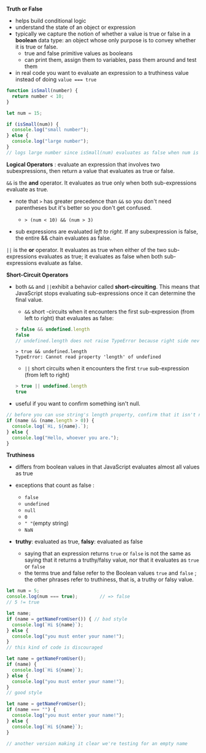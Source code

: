 **Truth or False**

- helps build conditional logic
- understand the state of an object or expression
- typically we capture the notion of whether a value is true or false in a **boolean** data type: an object whose only purpose is to convey whether it is true or false. 
  - true and false primitive values as booleans
  - can print them, assign them to variables, pass them around and test them 
- in real code you want to evaluate an expression to a truthiness value instead of doing `value === true`

```js
function isSmall(number) {
  return number < 10;
}

let num = 15;

if (isSmall(num)) {
  console.log("small number");
} else {
  console.log("large number");
}
// logs large number since isSmall(num) evaluates as false when num is greater or equal to 10. 
```

**Logical Operators** : evaluate an expression that involves two subexpressions, then return a value that evaluates as true or false. 

`&&` is the **and** operator. It evaluates as true only when both sub-expressions evaluate as true. 

- note that `>` has greater precedence than `&&` so you don't need parentheses but it's better so you don't get confused. 
  - `> (num < 10) && (num > 3)`

- sub expressions are evaluated *left to right.* If any subexpression is false, the entire && chain evaluates as false. 

`||` is the **or** operator. It evaluates as true when either of the two sub-expressions evaluates as true; it evaluates as false when both sub-expressions evaluate as false. 

**Short-Circuit Operators**

- both `&&` and `||`exhibit a behavior called **short-circuiting**. This means that JavaScript stops evaluating sub-expressions once it can determine the final value. 

  - `&&` short -circuits when it encounters the first sub-expression (from left to right) that evaluates as false:

  ```node.js
  > false && undefined.length
  false
  // undefined.length does not raise TypeError because right side never executes. 
  ```

  ```node
  > true && undefined.length
  TypeError: Cannot read property 'length' of undefined
  ```

  - `||` short circuits when it encounters the first `true` sub-expression (from left to right)

  ```node.js
  > true || undefined.length
  true
  ```

- useful if you want to confirm something isn't null. 

```js
// before you can use string's length property, confirm that it isn't null. 
if (name && (name.length > 0)) {
  console.log(`Hi, ${name}.`);
} else {
  console.log("Hello, whoever you are.");
}
```

**Truthiness** 

- differs from boolean values in that JavaScript evaluates almost all values as true
- exceptions that count as false : 
  - `false`
  - `undefined`
  - `null`
  - `0`
  - `" "`(empty string) 
  - `NaN`

- **truthy**: evaluated as true, **falsy**: evaluated as false
  - saying that an expression returns `true` or `false` is not the same as saying that it returns a truthy/falsy value, nor that it evaluates as `true` or `false` 
  - the terms true and false refer to the Boolean values `true` and `false` ; the other phrases refer to truthiness, that is, a truthy or falsy value. 

```js
let num = 5; 
console.log(num === true);        // => false
// 5 != true
```

```js
let name;
if (name = getNameFromUser()) { // bad style
  console.log(`Hi ${name}`);
} else {
  console.log("you must enter your name!");
}
// this kind of code is discouraged 
```

```js
let name = getNameFromUser();
if (name) {
  console.log(`Hi ${name}`);
} else {
  console.log("you must enter your name!");
}
// good style

let name = getNameFromUser();
if (name === "") {
  console.log("you must enter your name!");
} else {
  console.log(`Hi ${name}`);
}

// another version making it clear we're testing for an empty name
```

